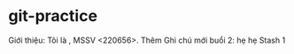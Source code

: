 # git-practice
Giới thiệu: Tôi là <Huynh Van Tai>, MSSV <220656>.
Thêm Ghi chú mới buổi 2: hẹ hẹ
Stash 1
